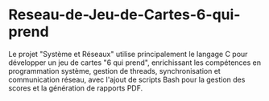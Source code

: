 # Reseau-de-Jeu-de-Cartes-6-qui-prend
Le projet "Système et Réseaux" utilise principalement le langage C pour développer un jeu de cartes "6 qui prend", enrichissant les compétences en programmation système, gestion de threads, synchronisation et communication réseau, avec l'ajout de scripts Bash pour la gestion des scores et la génération de rapports PDF.
